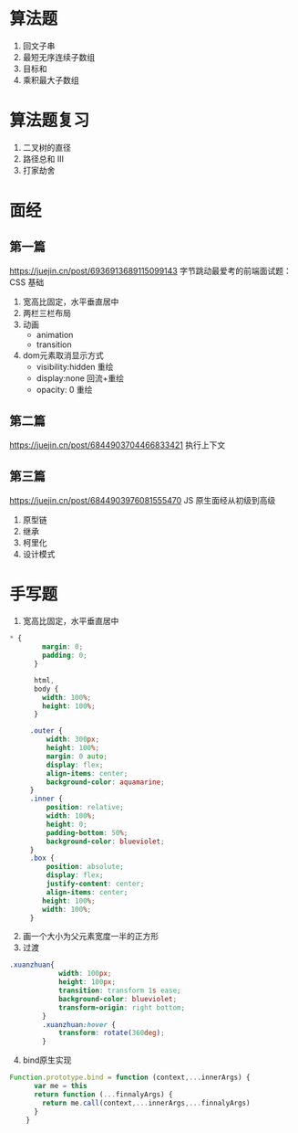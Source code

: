 # 算法题
1. 回文子串
2. 最短无序连续子数组
3. 目标和
4. 乘积最大子数组
# 算法题复习
1. 二叉树的直径
2. 路径总和 III
3. 打家劫舍

# 面经
## 第一篇
https://juejin.cn/post/6936913689115099143 字节跳动最爱考的前端面试题：CSS 基础
1. 宽高比固定，水平垂直居中
2. 两栏三栏布局
3. 动画
    - animation
    - transition
4. dom元素取消显示方式
    - visibility:hidden 重绘
    - display:none 回流+重绘
    - opacity: 0 重绘
## 第二篇
https://juejin.cn/post/6844903704466833421 执行上下文

## 第三篇
https://juejin.cn/post/6844903976081555470 JS 原生面经从初级到高级
1. 原型链
2. 继承
3. 柯里化
4. 设计模式
# 手写题
1. 宽高比固定，水平垂直居中
```css
* {
        margin: 0;
        padding: 0;
      }

      html,
      body {
        width: 100%;
        height: 100%;
      }

     .outer {
         width: 300px;
         height: 100%;
         margin: 0 auto;
         display: flex;
         align-items: center;
         background-color: aquamarine;
     }
     .inner {
         position: relative;
         width: 100%;
         height: 0;
         padding-bottom: 50%;
         background-color: blueviolet;
     }
     .box {
         position: absolute;
         display: flex;
         justify-content: center;
         align-items: center;
        height: 100%;
        width: 100%;
     }
```
2. 画一个大小为父元素宽度一半的正方形
3. 过渡
```css
.xuanzhuan{
            width: 100px;
            height: 100px;
            transition: transform 1s ease;
            background-color: blueviolet;
            transform-origin: right bottom;
        }
        .xuanzhuan:hover {
            transform: rotate(360deg);
        }
```
4. bind原生实现
```js
Function.prototype.bind = function (context,...innerArgs) {
      var me = this
      return function (...finnalyArgs) {
        return me.call(context,...innerArgs,...finnalyArgs)
      }
    }

```